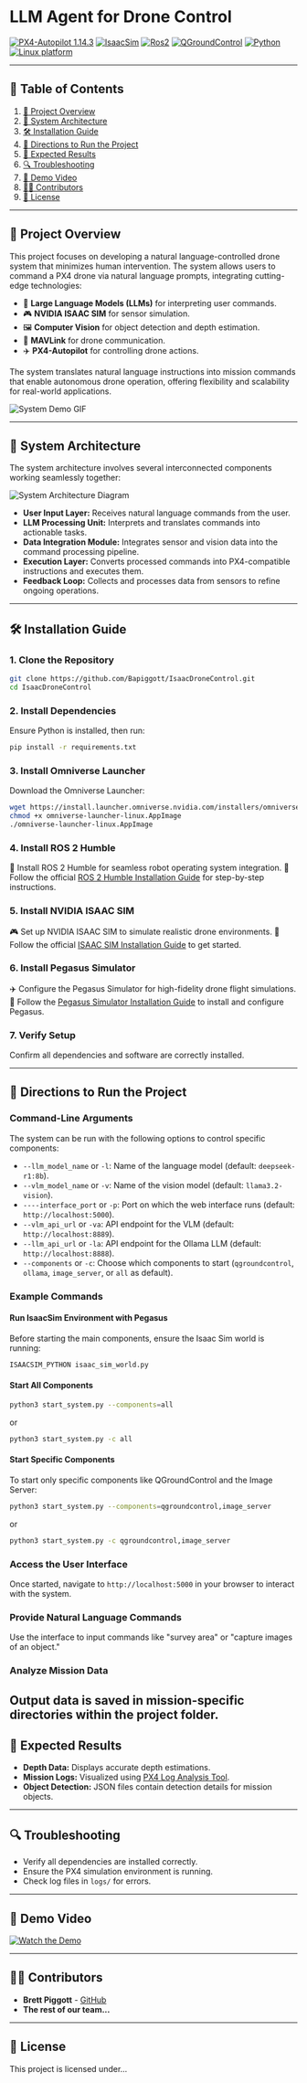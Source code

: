 # LLM Agent for Drone Control

[![PX4-Autopilot 1.14.3](https://img.shields.io/badge/PX4-Autopilot--1.14.3-green.svg)](https://docs.px4.io/main/en/releases/1.14.html)
[![IsaacSim](https://img.shields.io/badge/IsaacSim-4.5.0-silver.svg)](https://docs.isaacsim.omniverse.nvidia.com/latest/index.html)
[![Ros2](https://img.shields.io/badge/Ros2-Humble-violet.svg)](https://docs.ros.org/en/humble/Installation/Ubuntu-Install-Debs.html)
[![QGroundControl](https://img.shields.io/badge/QGroundControl-v4.4.3-yellow.svg)](https://docs.qgroundcontrol.com/master/en/qgc-user-guide/getting_started/quick_start.html)
[![Python](https://img.shields.io/badge/python-3.10-blue.svg)](https://docs.python.org/3/whatsnew/3.10.html)
[![Linux platform](https://img.shields.io/badge/platform-linux--64-orange.svg)](https://releases.ubuntu.com/22.04/)

---

## 📜 Table of Contents

1. [🌟 Project Overview](#-project-overview)
2. [📐 System Architecture](#-system-architecture)
3. [🛠️ Installation Guide](#%EF%B8%8F-installation-guide)
4. [🚀 Directions to Run the Project](#-directions-to-run-the-project)
5. [🎯 Expected Results](#-expected-results)
6. [🔍 Troubleshooting](#-troubleshooting)
7. [🎥 Demo Video](#-demo-video)
8. [👨‍💻 Contributors](#-contributors)
9. [📜 License](#-license)

---

## 🌟 Project Overview

This project focuses on developing a natural language-controlled drone system that minimizes human intervention. The system allows users to command a PX4 drone via natural language prompts, integrating cutting-edge technologies:

- 🚀 **Large Language Models (LLMs)** for interpreting user commands.
- 🎮 **NVIDIA ISAAC SIM** for sensor simulation.
- 🖼️ **Computer Vision** for object detection and depth estimation.
- 🔗 **MAVLink** for drone communication.
- ✈️ **PX4-Autopilot** for controlling drone actions.

The system translates natural language instructions into mission commands that enable autonomous drone operation, offering flexibility and scalability for real-world applications.

![System Demo GIF](https://via.placeholder.com/800x400.gif?text=Demo+of+Drone+Control)

---

## 📐 System Architecture

The system architecture involves several interconnected components working seamlessly together:

![System Architecture Diagram](https://via.placeholder.com/1200x600.png?text=System+Architecture+Diagram)

- **User Input Layer:** Receives natural language commands from the user.
- **LLM Processing Unit:** Interprets and translates commands into actionable tasks.
- **Data Integration Module:** Integrates sensor and vision data into the command processing pipeline.
- **Execution Layer:** Converts processed commands into PX4-compatible instructions and executes them.
- **Feedback Loop:** Collects and processes data from sensors to refine ongoing operations.

---

## 🛠️ Installation Guide

### 1. Clone the Repository
```bash
git clone https://github.com/Bapiggott/IsaacDroneControl.git
cd IsaacDroneControl
```

### 2. Install Dependencies
Ensure Python is installed, then run:
```bash
pip install -r requirements.txt
```

### 3. Install Omniverse Launcher
Download the Omniverse Launcher:
```bash
wget https://install.launcher.omniverse.nvidia.com/installers/omniverse-launcher-linux.AppImage
chmod +x omniverse-launcher-linux.AppImage
./omniverse-launcher-linux.AppImage
```

### 4. Install ROS 2 Humble
🤖 Install ROS 2 Humble for seamless robot operating system integration.
📌 Follow the official [ROS 2 Humble Installation Guide](https://docs.ros.org/en/humble/Installation/Ubuntu-Install-Debs.html) for step-by-step instructions.

### 5. Install NVIDIA ISAAC SIM
🎮 Set up NVIDIA ISAAC SIM to simulate realistic drone environments.
📌 Follow the official [ISAAC SIM Installation Guide](https://docs.omniverse.nvidia.com/isaacsim/latest/installation/install_workstation.html) to get started.

### 6. Install Pegasus Simulator
✈️ Configure the Pegasus Simulator for high-fidelity drone flight simulations.
📌 Follow the [Pegasus Simulator Installation Guide](https://pegasussimulator.github.io/PegasusSimulator/source/setup/installation.html#installing-the-pegasus-simulator) to install and configure Pegasus.

### 7. Verify Setup
Confirm all dependencies and software are correctly installed.

---
## 🚀 Directions to Run the Project

### Command-Line Arguments

The system can be run with the following options to control specific components:

- `--llm_model_name` or `-l`: Name of the language model (default: `deepseek-r1:8b`).
- `--vlm_model_name` or `-v`: Name of the vision model (default: `llama3.2-vision`).
- `----interface_port` or `-p`: Port on which the web interface runs (default: `http://localhost:5000`).
- `--vlm_api_url` or `-va`: API endpoint for the VLM (default: `http://localhost:8889`).
- `--llm_api_url` or `-la`: API endpoint for the Ollama LLM (default: `http://localhost:8888`).
- `--components` or `-c`: Choose which components to start (`qgroundcontrol`, `ollama`, `image_server`, or `all` as default).

### Example Commands

#### Run IsaacSim Environment with Pegasus
Before starting the main components, ensure the Isaac Sim world is running:
```bash
ISAACSIM_PYTHON isaac_sim_world.py
```

#### Start All Components
```bash
python3 start_system.py --components=all
```

or

```bash
python3 start_system.py -c all
```

#### Start Specific Components
To start only specific components like QGroundControl and the Image Server:
```bash
python3 start_system.py --components=qgroundcontrol,image_server
```

or

```bash
python3 start_system.py -c qgroundcontrol,image_server
```

### Access the User Interface
Once started, navigate to `http://localhost:5000` in your browser to interact with the system.

### Provide Natural Language Commands
Use the interface to input commands like "survey area" or "capture images of an object."

### Analyze Mission Data
Output data is saved in mission-specific directories within the project folder.
---

## 🎯 Expected Results

- **Depth Data:** Displays accurate depth estimations.
- **Mission Logs:** Visualized using [PX4 Log Analysis Tool](https://logs.px4.io/).
- **Object Detection:** JSON files contain detection details for mission objects.

---

## 🔍 Troubleshooting

- Verify all dependencies are installed correctly.
- Ensure the PX4 simulation environment is running.
- Check log files in `logs/` for errors.

---

## 🎥 Demo Video

[![Watch the Demo](https://via.placeholder.com/800x400.png?text=Click+to+Watch+Demo)](https://example.com/demo)

---

## 👨‍💻 Contributors

- **Brett Piggott** - [GitHub](https://github.com/Bapiggott)
- **The rest of our team...**

---

## 📜 License

This project is licensed under...
<!--the MIT License. See the LICENSE file for details.

![Footer Image](https://via.placeholder.com/1200x200.png?text=Thank+You+for+Visiting)-->
